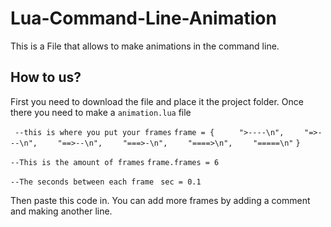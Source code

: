 # Lua-Command-Line-Animation
This is a File that allows to make animations in the command line.

## How to us?
First you need to download the file and place it the project folder. Once there you need to make a ``animation.lua`` file

`` --this is where you put your frames``
``frame = { ``
``    ">----\n",``
``    "=>---\n",``
``    "==>--\n",``
``    "===>-\n",``
``    "====>\n",``
``    "=====\n"``
``}``

``--This is the amount of frames``
``frame.frames = 6``

``--The seconds between each frame ``
``sec = 0.1 ``

Then paste this code in. You can add more frames by adding a comment and making another line. 
